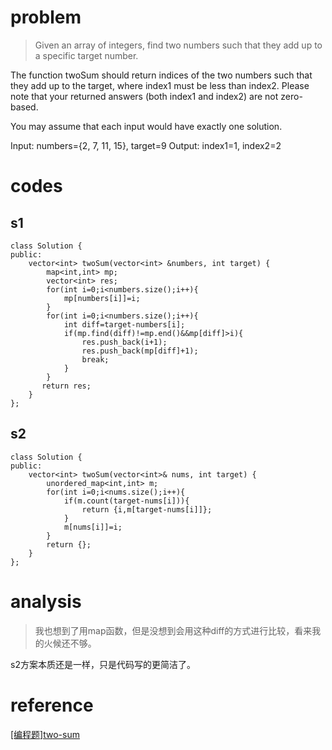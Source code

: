 # problem
>Given an array of integers, find two numbers such that they add up to a specific target number.

The function twoSum should return indices of the two numbers such that they add up to the target, where index1 must be less than index2. Please note that your returned answers (both index1 and index2) are not zero-based.

You may assume that each input would have exactly one solution.

Input: numbers={2, 7, 11, 15}, target=9
Output: index1=1, index2=2

# codes

## s1
```
class Solution {
public:
    vector<int> twoSum(vector<int> &numbers, int target) {
        map<int,int> mp;
        vector<int> res;
        for(int i=0;i<numbers.size();i++){
            mp[numbers[i]]=i;
        }
        for(int i=0;i<numbers.size();i++){
            int diff=target-numbers[i];
            if(mp.find(diff)!=mp.end()&&mp[diff]>i){
                res.push_back(i+1);
                res.push_back(mp[diff]+1);
                break;
            }
        }
       return res;
    }
};
```
## s2

```
class Solution {
public:
    vector<int> twoSum(vector<int>& nums, int target) {
        unordered_map<int,int> m;
        for(int i=0;i<nums.size();i++){
            if(m.count(target-nums[i])){
                return {i,m[target-nums[i]]};
            }
            m[nums[i]]=i;
        }
        return {};
    }
};
```

# analysis
>我也想到了用map函数，但是没想到会用这种diff的方式进行比较，看来我的火候还不够。

s2方案本质还是一样，只是代码写的更简洁了。

# reference
[[编程题]two-sum][1]


[1]: https://www.nowcoder.com/questionTerminal/20ef0972485e41019e39543e8e895b7f